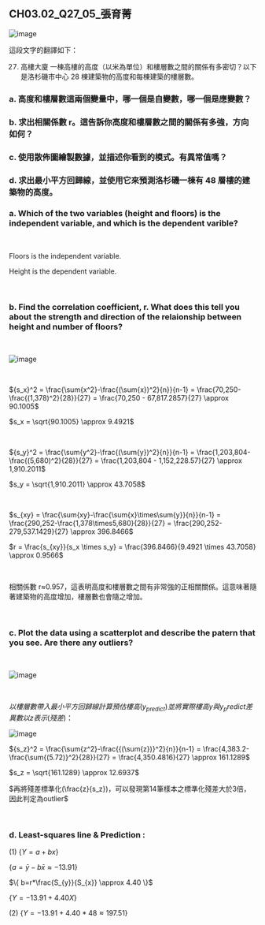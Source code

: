 ## CH03.02_Q27_05_張育菁 

![image](https://github.com/user-attachments/assets/b22e7e8c-6747-4cb6-83ad-53f1437c0146)


這段文字的翻譯如下：

27. 高樓大廈 一棟高樓的高度（以米為單位）和樓層數之間的關係有多密切？以下是洛杉磯市中心 28 棟建築物的高度和每棟建築的樓層數。


### a. 高度和樓層數這兩個變量中，哪一個是自變數，哪一個是應變數？
### b. 求出相關係數 r。這告訴你高度和樓層數之間的關係有多強，方向如何？
### c. 使用散佈圖繪製數據，並描述你看到的模式。有異常值嗎？
### d. 求出最小平方回歸線，並使用它來預測洛杉磯一棟有 48 層樓的建築物的高度。

### a. Which of the two variables (height and floors) is the independent variable, and which is the dependent varible?

<br/>

Floors is the independent variable.

Height is the dependent variable.

<br/>

### b. Find the correlation coefficient, r. What does this tell you about the strength and direction of the relaionship between height and number of floors?

<br/>

![image](https://github.com/user-attachments/assets/2d778c8a-bc36-4ab6-81d2-43aecf197b41)




<br/>

${s_x}^2 = \frac{\sum{x^2}-\frac{(\sum{x})^2}{n}}{n-1} = \frac{70,250-\frac{(1,378)^2}{28}}{27} = \frac{70,250 - 67,817.2857}{27} \approx 90.1005$

$s_x = \sqrt{90.1005} \approx 9.4921$

<br/>

${s_y}^2 = \frac{\sum{y^2}-\frac{(\sum{y})^2}{n}}{n-1} = \frac{1,203,804-\frac{(5,680)^2}{28}}{27} = \frac{1,203,804 - 1,152,228.57}{27} \approx 1,910.2011$

$s_y = \sqrt{1,910.2011} \approx 43.7058$

<br/>

$s_{xy} = \frac{\sum{xy}-\frac{\sum{x}\times\sum{y}}{n}}{n-1} = \frac{290,252-\frac{1,378\times5,680}{28}}{27} = \frac{290,252-279,537.1429}{27} \approx 396.8466$

$r = \frac{s_{xy}}{s_x \times s_y} = \frac{396.8466}{9.4921 \times 43.7058} \approx 0.9566$

<br/>

相關係數 r≈0.957，這表明高度和樓層數之間有非常強的正相關關係。這意味著隨著建築物的高度增加，樓層數也會隨之增加。


<br/>

### c. Plot the data using a scatterplot and describe the patern that you see. Are there any outliers?

<br/>

![image](https://github.com/user-attachments/assets/32c01aaf-7377-45ad-b8bc-97fdd2a7fb8c)


<br/>

$以樓層數帶入最小平方回歸線計算預估樓高(y_{predict})並將實際樓高y與y_predict差異數以z表示(殘差)：$

![image](https://github.com/user-attachments/assets/0127be19-37b3-430a-abe8-496b87f2d888)

${s_z}^2 = \frac{\sum{z^2}-\frac{{(\sum{z})}^2}{n}}{n-1} = \frac{4,383.2-\frac{\sum{(5.72)}^2}{28}}{27} = \frac{4,350.4816}{27} \approx 161.1289$

$s_z = \sqrt{161.1289} \approx 12.6937$

$再將殘差標準化(\frac{z}{s_z})，可以發現第14筆樣本之標準化殘差大於3倍，因此判定為outlier$

<br/>

### d. Least-squares line & Prediction :
(1) 
$\{ Y=a+bx
\}$ 

$\{ 
a=\bar{y}-b\bar{x}
\approx -13.91
\}$

$\{ 
b=r*\frac{S_{y}}{S_{x}}
\approx 4.40
\}$

$\{ 
Y = -13.91 + 4.40X 
\}$

(2) 
$\{ 
Y = -13.91 + 4.40 * 48 
\approx 197.51
\}$
